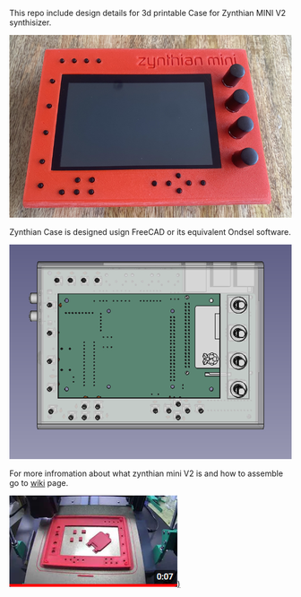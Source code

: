 This repo include design details for 3d printable Case for Zynthian MINI V2 synthisizer. 

![Zynthian Mini V2 ](resources/zynthian-assembled.png)

Zynthian Case is designed usign FreeCAD or its equivalent Ondsel software. 

![Zynthian Mini V2 CAD drawing](resources/case-top.png)

For more infromation about what zynthian mini V2 is and how to assemble go to [wiki](https://github.com/sstojos/zynthian-mini/wiki) page. 

[![Zynthian Mini V2 3d printing timelapse](resources/timelapse_thumbnail.png))](https://youtu.be/5RSKHbG7Gxg)
